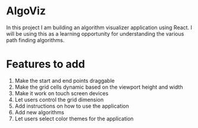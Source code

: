 # AlgoViz
In this project I am building an algorithm visualizer application using React. I will be using this as a learning opportunity for understanding the various path finding algorithms.

# Features to add

1. Make the start and end points draggable
2. Make the grid cells dynamic based on the viewport height and width
3. Make it work on touch screen devices
4. Let users control the grid dimension
5. Add instructions on how to use the application
7. Add new algorithms 
8. Let users select color themes for the application
